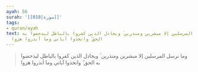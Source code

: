 ```yaml
---
ayah: 56
surah: '[[018|سورة]]'
tags:
- quran/ayah
text: وما نرسل المرسلين إلا مبشرين ومنذرين ۚ ويجادل الذين كفروا بالباطل ليدحضوا به
  الحق ۖ واتخذوا آياتي وما أنذروا هزوا
---
```

> وما نرسل المرسلين إلا مبشرين ومنذرين ۚ ويجادل الذين كفروا بالباطل ليدحضوا به الحق ۖ واتخذوا آياتي وما أنذروا هزوا
